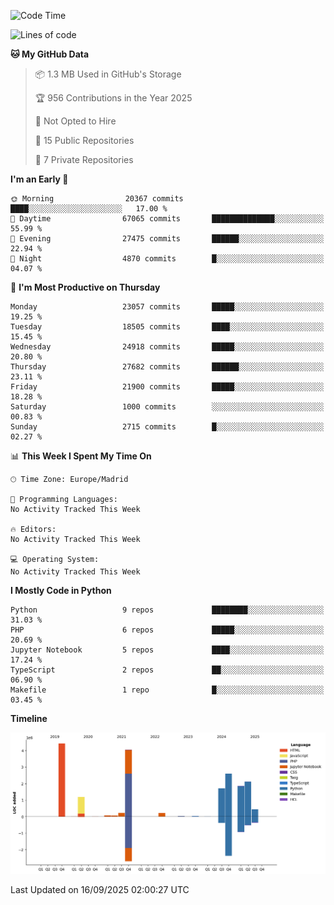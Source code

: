 <!--START_SECTION:waka-->
![Code Time](http://img.shields.io/badge/Code%20Time-839%20hrs%2038%20mins-blue)

![Lines of code](https://img.shields.io/badge/From%20Hello%20World%20I%27ve%20Written-19.1%20million%20lines%20of%20code-blue)

**🐱 My GitHub Data** 

> 📦 1.3 MB Used in GitHub's Storage 
 > 
> 🏆 956 Contributions in the Year 2025
 > 
> 🚫 Not Opted to Hire
 > 
> 📜 15 Public Repositories 
 > 
> 🔑 7 Private Repositories 
 > 
**I'm an Early 🐤** 

```text
🌞 Morning                20367 commits       ████░░░░░░░░░░░░░░░░░░░░░   17.00 % 
🌆 Daytime                67065 commits       ██████████████░░░░░░░░░░░   55.99 % 
🌃 Evening                27475 commits       ██████░░░░░░░░░░░░░░░░░░░   22.94 % 
🌙 Night                  4870 commits        █░░░░░░░░░░░░░░░░░░░░░░░░   04.07 % 
```
📅 **I'm Most Productive on Thursday** 

```text
Monday                   23057 commits       █████░░░░░░░░░░░░░░░░░░░░   19.25 % 
Tuesday                  18505 commits       ████░░░░░░░░░░░░░░░░░░░░░   15.45 % 
Wednesday                24918 commits       █████░░░░░░░░░░░░░░░░░░░░   20.80 % 
Thursday                 27682 commits       ██████░░░░░░░░░░░░░░░░░░░   23.11 % 
Friday                   21900 commits       █████░░░░░░░░░░░░░░░░░░░░   18.28 % 
Saturday                 1000 commits        ░░░░░░░░░░░░░░░░░░░░░░░░░   00.83 % 
Sunday                   2715 commits        █░░░░░░░░░░░░░░░░░░░░░░░░   02.27 % 
```


📊 **This Week I Spent My Time On** 

```text
🕑︎ Time Zone: Europe/Madrid

💬 Programming Languages: 
No Activity Tracked This Week

🔥 Editors: 
No Activity Tracked This Week

💻 Operating System: 
No Activity Tracked This Week
```

**I Mostly Code in Python** 

```text
Python                   9 repos             ████████░░░░░░░░░░░░░░░░░   31.03 % 
PHP                      6 repos             █████░░░░░░░░░░░░░░░░░░░░   20.69 % 
Jupyter Notebook         5 repos             ████░░░░░░░░░░░░░░░░░░░░░   17.24 % 
TypeScript               2 repos             ██░░░░░░░░░░░░░░░░░░░░░░░   06.90 % 
Makefile                 1 repo              █░░░░░░░░░░░░░░░░░░░░░░░░   03.45 % 
```



**Timeline**

![Lines of Code chart](https://raw.githubusercontent.com/danisoronellas/danisoronellas/main/assets/bar_graph.png)


 Last Updated on 16/09/2025 02:00:27 UTC
<!--END_SECTION:waka-->
